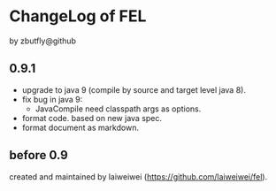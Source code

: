 # ChangeLog of FEL

by zbutfly@github

## 0.9.1

- upgrade to java 9 (compile by source and target level java 8).
- fix bug in java 9:
  - JavaCompile need classpath args as options.
- format code. based on new java spec.
- format document as markdown.


## before 0.9

created and maintained by laiweiwei (https://github.com/laiweiwei/fel).

